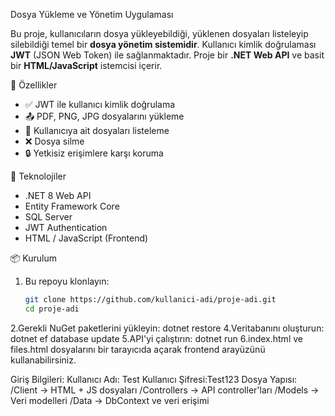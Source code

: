  Dosya Yükleme ve Yönetim Uygulaması

Bu proje, kullanıcıların dosya yükleyebildiği, yüklenen dosyaları listeleyip silebildiği temel bir **dosya yönetim sistemidir**. 
Kullanıcı kimlik doğrulaması **JWT** (JSON Web Token) ile sağlanmaktadır.
Proje bir **.NET Web API** ve basit bir **HTML/JavaScript** istemcisi içerir.

🚀 Özellikler

- ✅ JWT ile kullanıcı kimlik doğrulama
- 📤 PDF, PNG, JPG dosyalarını yükleme
- 📄 Kullanıcıya ait dosyaları listeleme
- ❌ Dosya silme
- 🔒 Yetkisiz erişimlere karşı koruma

 🧰 Teknolojiler

- .NET 8 Web API
- Entity Framework Core
- SQL Server
- JWT Authentication
- HTML / JavaScript (Frontend)

 📦 Kurulum

1. Bu repoyu klonlayın:
   ```bash
   git clone https://github.com/kullanici-adi/proje-adi.git
   cd proje-adi
2.Gerekli NuGet paketlerini yükleyin:
    dotnet restore
4.Veritabanını oluşturun: 
    dotnet ef database update
5.API'yi çalıştırın:
    dotnet run
6.index.html ve files.html dosyalarını bir tarayıcıda açarak frontend arayüzünü kullanabilirsiniz.

Giriş Bilgileri:
   Kullanıcı Adı: Test
   Kullanıcı Şifresi:Test123
Dosya Yapısı:
  /Client        → HTML + JS dosyaları
  /Controllers   → API controller'ları
  /Models        → Veri modelleri
  /Data          → DbContext ve veri erişimi

  
  

